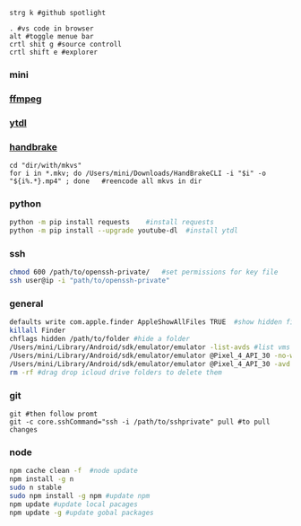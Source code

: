 ```
strg k #github spotlight
```

```
. #vs code in browser
alt #toggle menue bar
crtl shit g #source controll
crtl shift e #explorer
```

### mini

### [ffmpeg](https://github.com/GyanD/codexffmpeg)

### [ytdl](https://github.com/ytdl-org/youtube-dl)

### [handbrake](https://github.com/HandBrake/HandBrake/releases)
```
cd "dir/with/mkvs"
for i in *.mkv; do /Users/mini/Downloads/HandBrakeCLI -i "$i" -o "${i%.*}.mp4" ; done   #reencode all mkvs in dir
```

### python
```bash
python -m pip install requests    #install requests
python -m pip install --upgrade youtube-dl  #install ytdl
```

### ssh
```bash
chmod 600 /path/to/openssh-private/   #set permissions for key file
ssh user@ip -i "path/to/openssh-private"
```

### general
```bash
defaults write com.apple.finder AppleShowAllFiles TRUE  #show hidden files in finder
killall Finder
chflags hidden /path/to/folder #hide a folder
/Users/mini/Library/Android/sdk/emulator/emulator -list-avds #list vms
/Users/mini/Library/Android/sdk/emulator/emulator @Pixel_4_API_30 -no-window #run vm headless
/Users/mini/Library/Android/sdk/emulator/emulator @Pixel_4_API_30 -avd wa -netdelay none -netspeed full #keine ahnung mehr
rm -rf #drag drop icloud drive folders to delete them
```

### git
```
git #then follow promt
git -c core.sshCommand="ssh -i /path/to/sshprivate" pull #to pull changes
```

### node
```bash
npm cache clean -f  #node update
npm install -g n
sudo n stable
sudo npm install -g npm #update npm
npm update #update local pacages
npm update -g #update gobal packages
``` 
